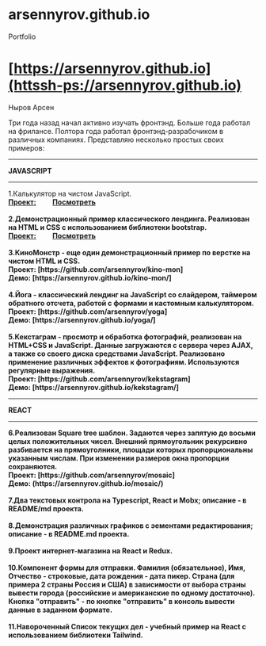 # arsennyrov.github.io

Portfolio

# [https://arsennyrov.github.io](httssh-ps://arsennyrov.github.io)

Ныров Арсен 


Три года назад начал активно изучать фронтэнд. Больше года работал на фрилансе.
Полтора года работал фронтэнд-разрабочиком в различных компаниях.
Представляю несколько простых своих примеров:

<hr><b> JAVASCRIPT </b>

<hr>
1.Калькулятор на чистом JavaScript.
<br> <a href="https://github.com/arsennyrov/calc"><b>Проект:</a> &nbsp&nbsp&nbsp&nbsp&nbsp&nbsp&nbsp&nbsp
<a href="https://arsennyrov.github.io/calc"><b>Посмотреть</b></a>
<br><br>
2.Демонстрационный пример классического лендинга. Реализован на НTML и CSS с использованием библиотеки bootstrap.
<br> <a href="https://github.com/arsennyrov/uber"><b>Проект:</a> &nbsp&nbsp&nbsp&nbsp&nbsp&nbsp&nbsp&nbsp
<a href="https://arsennyrov.github.io/uber"><b>Посмотреть</b></a>  
<br><br>
3.КиноМонстр - еще один демонстрационный пример по верстке на чистом HTML и CSS.
<br> <b>Проект:</b> [https://github.com/arsennyrov/kino-mon]
<br> <b>Демо:</b> [https://arsennyrov.github.io/kino-mon/]
<br><br>
4.Йога - классический лендинг на JavaScript
cо слайдером, таймером обратного отсчета,
работой с формами и кастомным калькулятором.
<br> <b>Проект:</b> [https://github.com/arsennyrov/yoga]
<br> <b>Демо:</b> [https://arsennyrov.github.io/yoga/]
<br><br>
5.Кекстаграм - просмотр и обработка фотографий, реализован на HTML+CSS и JavaScript.
Данные загружаются с сервера через AJAX, а также со своего диска средствами JavaScript. Реализовано применение различных эффектов к фотографиям. Используются регулярные выражения.
<br> <b>Проект:</b> [https://github.com/arsennyrov/kekstagram]
<br> <b>Демо:</b> [https://arsennyrov.github.io/kekstagram/]



<hr><b> REACT </b>

<hr>
6.Реализован Square tree шаблон.
Задаются через запятую до восьми целых положительных чисел. Внешний прямоугольник рекурсивно разбивается на прямоуголники, площади которых пропорциональны указанным числам. При изменении размеров окна пропорции сохраняются. 
<br> <b>Проект:</b> [https://github.com/arsennyrov/mosaic]
<br> <b>Демо:</b>  (https://arsennyrov.github.io/mosaic/)
<br><br>
7.Два текстовых контрола на Typescript, React и Mobx; описание - в README/md проекта.
<br><br>
8.Демонстрация различных графиков с эементами редактирования; описание - в README.md проекта.
<br><br>
9.Проект интернет-магазина на React и Redux.
<br><br>
10.Компонент формы для отправки. 
Фамилия (обязательное), Имя, Отчество - строковые,
дата рождения - дата пикер.
Страна (для примера 2 страны Россия и США) в зависимости от выбора страны вывести города (российские и американские по одному достаточно).
Кнопка "отправить"  - по кнопке "отправить" в консоль вывести данные в заданном формате. 
<br><br>
11.Навороченный Список текущих дел - учебный пример на React с использованием библиотеки Tailwind.
